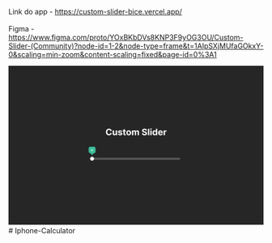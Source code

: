 Link do app - https://custom-slider-bice.vercel.app/
<br><br>
Figma - https://www.figma.com/proto/YOxBKbDVs8KNP3F9yOG3OU/Custom-Slider-(Community)?node-id=1-2&node-type=frame&t=1AIpSXjMUfaGOkxY-0&scaling=min-zoom&content-scaling=fixed&page-id=0%3A1

![alt text](https://github.com/dassatavares/Custom-Slider/blob/main/images/Frame%201.png)
#   I p h o n e - C a l c u l a t o r 
 
 